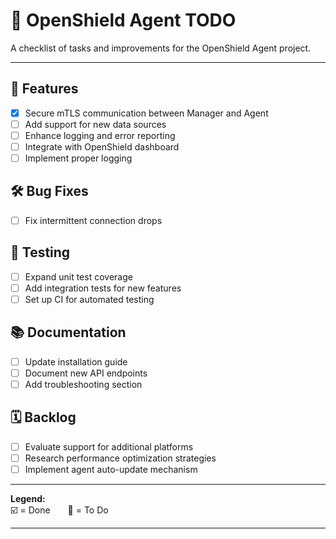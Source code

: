 # 📝 OpenShield Agent TODO

A checklist of tasks and improvements for the OpenShield Agent project.

---

## 🚀 Features

- [x] Secure mTLS communication between Manager and Agent
- [ ] Add support for new data sources
- [ ] Enhance logging and error reporting
- [ ] Integrate with OpenShield dashboard
- [ ] Implement proper logging

## 🛠️ Bug Fixes

- [ ] Fix intermittent connection drops

## 🧪 Testing

- [ ] Expand unit test coverage
- [ ] Add integration tests for new features
- [ ] Set up CI for automated testing

## 📚 Documentation

- [ ] Update installation guide
- [ ] Document new API endpoints
- [ ] Add troubleshooting section

## 🗓️ Backlog

- [ ] Evaluate support for additional platforms
- [ ] Research performance optimization strategies
- [ ] Implement agent auto-update mechanism

---

**Legend:**  
☑️ = Done  🔲 = To Do

---